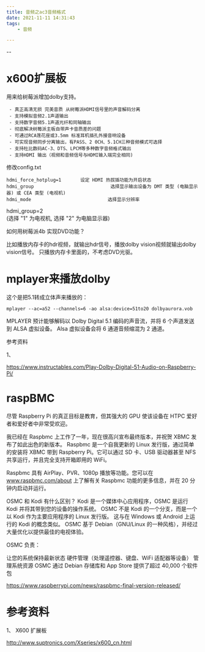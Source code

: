 ```yaml
---
title: 音频之ac3音频格式
date: 2021-11-11 14:31:43
tags:
	- 音频

---
```


--

# x600扩展板

用来给树莓派增加dolby支持。

```
 - 真正高清无损 完美音质 从树莓派HDMI信号里的声音解码分离
 - 支持模拟音频2.1声道输出
 - 支持数字音频5.1声道光纤和同轴输出
 - 彻底解决树莓派主板自带声卡音质差的问题
 - 可通过RCA莲花座或3.5mm 标准耳机插孔外接音响设备
 - 可实现音频同步分离输出，有PASS、2 0CH、5.1CH三种音频模式可选择
 - 支持杜比数码AC-3、DTS、LPCM等多种数字音频格式输出
 - 支持HDMI 输出（视频和音频信号与HDMI输入端完全相同)
```

修改config.txt

```
hdmi_force_hotplug=1       设定 HDMI 热拔插功能为开启状态
hdmi_group                            选择显示输出设备为 DMT 类型 (电脑显示器) 或 CEA 类型 (电视机)
hdmi_mode                            选择显示分辨率
```

hdmi_group=2           
(选择 "1" 为电视机, 选择 "2" 为电脑显示器)



如何用树莓派4b 实现DVD功能？

比如播放内存卡的hdr视频，就输出hdr信号，播放dolby vision视频就输出dolby vision信号。 只播放内存卡里面的，不考虑DVD光驱。



# mplayer来播放dolby

这个是把5.1转成立体声来播放的：

```
mplayer --ac=a52 --channels=6 -ao alsa:device=51to20 dolbyaurora.vob
```

MPLAYER 预计能够解码以 Dolby Digital 5.1 编码的声音流，并将 6 个声道发送到 ALSA 虚拟设备。 Alsa 虚拟设备会将 6 通道音频缩混为 2 通道。



参考资料

1、

https://www.instructables.com/Play-Dolby-Digital-51-Audio-on-Raspberry-Pi/

# raspBMC 

尽管 Raspberry Pi 的真正目标是教育，但其强大的 GPU 使该设备在 HTPC 爱好者和爱好者中非常受欢迎。

我已经在 Raspbmc 上工作了一年，现在很高兴宣布最终版本，并祝贺 XBMC 发布了如此出色的新版本。 Raspbmc 是一个自我更新的 Linux 发行版，通过简单的安装将 XBMC 带到 Raspberry Pi。它可以通过 SD 卡、USB 驱动器甚至 NFS 共享运行，并且完全支持开箱即用的 WiFi。

Raspbmc 具有 AirPlay、PVR、1080p 播放等功能。您可以在 www.raspbmc.com/about 上了解有关 Raspbmc 功能的更多信息，并在 20 分钟内启动并运行。



OSMC 和 Kodi 有什么区别？
Kodi 是一个媒体中心应用程序，OSMC 是运行 Kodi 并将其带到您的设备的操作系统。 OSMC 不是 Kodi 的一个分支，而是一个以 Kodi 作为主要应用程序的 Linux 发行版。
这与在 Windows 或 Android 上运行的 Kodi 的概念类似。 OSMC 基于 Debian（GNU/Linux 的一种风格），并经过大量优化以提供最佳的电视体验。

OSMC 负责：

让您的系统保持最新状态
硬件管理（处理遥控器、键盘、WiFi 适配器等设备）
管理系统资源
OSMC 通过 Debian 存储库和 App Store 提供了超过 40,000 个软件包





https://www.raspberrypi.com/news/raspbmc-final-version-released/

# 参考资料

1、	X600 扩展板

http://www.suptronics.com/Xseries/x600_cn.html